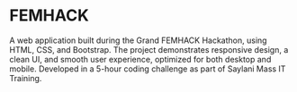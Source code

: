 # FEMHACK
A web application built during the Grand FEMHACK Hackathon, using HTML, CSS, and Bootstrap. The project demonstrates responsive design, a clean UI, and smooth user experience, optimized for both desktop and mobile. Developed in a 5-hour coding challenge as part of Saylani Mass IT Training.
